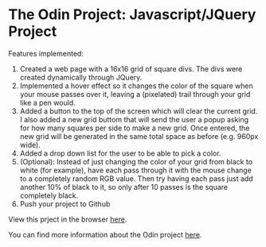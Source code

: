 # The Odin Project: Javascript/JQuery Project

Features implemented:

1. Created a web page with a 16x16 grid of square divs. The divs were created
dynamically through JQuery.
2. Implemented a hover effect so it changes the color of the square when your mouse passes over it, leaving a (pixelated) trail through your grid like a pen would.
3. Added a button to the top of the screen which will clear the current grid. I also added a new grid buttom that will send the user a popup asking for how many squares per side to make a new grid. Once entered, the new grid will be generated in the same total space as before (e.g. 960px wide).
4. Added a drop down list for the user to be able to pick a color.
5. (Optional): Instead of just changing the color of your grid from black to white (for example), have each pass through it with the mouse change to a completely random RGB value. Then try having each pass just add another 10% of black to it, so only after 10 passes is the square completely black.
6. Push your project to Github

View this prject in the browser [here](https://kumelachew.github.io/Sketch-Up/).

You can find more information about the Odin project [here](https://www.google.com).
